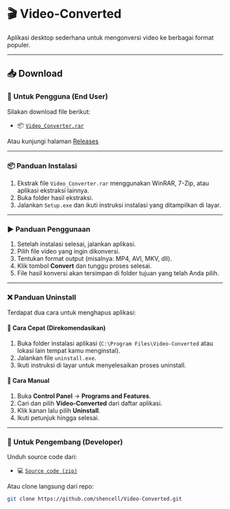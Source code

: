 # 🎬 Video-Converted

Aplikasi desktop sederhana untuk mengonversi video ke berbagai format populer.

---

## 📥 Download

### 🔸 Untuk Pengguna (End User)
Silakan download file berikut:

- 📦 [`Video_Converter.rar`](https://github.com/shencell/Video-Converted/releases/download/v1.0.0/Video_Converter.rar)

Atau kunjungi halaman [Releases](https://github.com/shencell/Video-Converted/releases)

---

### 📦 Panduan Instalasi

1. Ekstrak file `Video_Converter.rar` menggunakan WinRAR, 7-Zip, atau aplikasi ekstraksi lainnya.
2. Buka folder hasil ekstraksi.
3. Jalankan `Setup.exe` dan ikuti instruksi instalasi yang ditampilkan di layar.

---

### ▶️ Panduan Penggunaan

1. Setelah instalasi selesai, jalankan aplikasi.
2. Pilih file video yang ingin dikonversi.
3. Tentukan format output (misalnya: MP4, AVI, MKV, dll).
4. Klik tombol **Convert** dan tunggu proses selesai.
5. File hasil konversi akan tersimpan di folder tujuan yang telah Anda pilih.

---

### ❌ Panduan Uninstall

Terdapat dua cara untuk menghapus aplikasi:

#### 🔸 Cara Cepat (Direkomendasikan)
1. Buka folder instalasi aplikasi (`C:\Program Files\Video-Converted` atau lokasi lain tempat kamu menginstal).
2. Jalankan file `uninstall.exe`.
3. Ikuti instruksi di layar untuk menyelesaikan proses uninstall.

#### 🔹 Cara Manual
1. Buka **Control Panel** → **Programs and Features**.
2. Cari dan pilih **Video-Converted** dari daftar aplikasi.
3. Klik kanan lalu pilih **Uninstall**.
4. Ikuti petunjuk hingga selesai.


---

### 🔹 Untuk Pengembang (Developer)

Unduh source code dari:

- 💻 [`Source code (zip)`](https://github.com/shencell/Video-Converted/archive/refs/tags/v1.0.0.zip)

Atau clone langsung dari repo:

```bash
git clone https://github.com/shencell/Video-Converted.git
